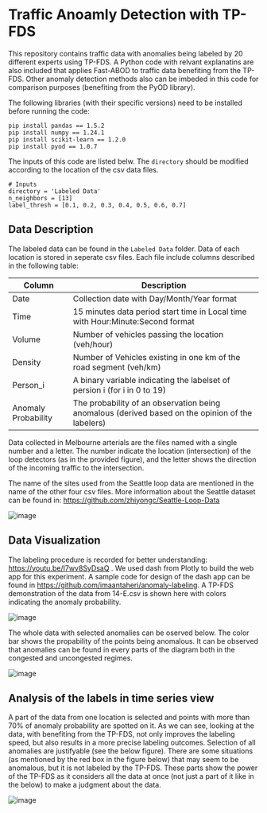 # Traffic Anoamly Detection with TP-FDS
This repository contains traffic data with anomalies being labeled by 20 different experts using TP-FDS. 
A Python code with relvant explanatins are also included that applies Fast-ABOD to traffic data benefiting from the TP-FDS. Other anomaly detection methods also can be imbeded in this code for comparison purposes (benefiting from the PyOD library).

The following libraries (with their specific versions) need to be installed before running the code:

```
pip install pandas == 1.5.2
pip install numpy == 1.24.1
pip install scikit-learn == 1.2.0
pip install pyod == 1.0.7
```

The inputs of this code are listed belw. The `directory` should be modified according to the location of the csv data files.

```
# Inputs
directory = 'Labeled Data'
n_neighbors = [13]
label_thresh = [0.1, 0.2, 0.3, 0.4, 0.5, 0.6, 0.7]
```


## Data Description

The labeled data can be found in the `Labeled Data` folder. Data of each location is stored in seperate csv files. Each file include columns described in the following table:

| Column  | Description |
| ------------- | ------------- |
| Date  | Collection date with Day/Month/Year format  |
| Time  | 15 minutes data period start time in Local time with Hour:Minute:Second format   |
| Volume  | Number of vehicles passing the location (veh/hour)  |
| Density  | Number of Vehicles existing in one km of the road segment (veh/km)  |
| Person_i  | A binary variable indicating the labelset of persion i (for i in 0 to 19)  |
| Anomaly Probability  | The probability of an observation being anomalous (derived based on the opinion of the labelers)  |



Data collected in Melbourne arterials are the files named with a single number and a letter. The number indicate the location (intersection) of the loop detectors (as in the provided figure), and the letter shows the direction of the incoming traffic to the intersection.   

The name of the sites used from the Seattle loop data are mentioned in the name of the other four csv files. 
More information about the Seattle dataset can be found in: https://github.com/zhiyongc/Seattle-Loop-Data 

![image](https://user-images.githubusercontent.com/112522995/211434468-132e50da-4ff4-4a58-805d-857a1decca57.png)


## Data Visualization

The labeling procedure is recorded for better understanding: https://youtu.be/I7wv8SyDsaQ . We used dash from Plotly to build the web app for this experiment. A sample code for design of the dash app can be found in https://github.com/imaantaheri/anomaly-labeling. 
A TP-FDS demonstration of the data from 14-E.csv is shown here with colors indicating the anomaly probability.

![image](https://user-images.githubusercontent.com/112522995/207738766-6141bff3-89c7-4d29-bc87-699cfd137e17.png)

The whole data with selected anomalies can be oserved below. The color bar shows the propability of the points being anomalous.
It can be observed that anomalies can be found in every parts of the diagram both in the congested and uncongested regimes. 

![image](https://user-images.githubusercontent.com/112522995/211430268-522e30db-fb38-4569-86b9-1e54a31ec1d2.png)

## Analysis of the labels in time series view

A part of the data from one location is selected and points with more than 70% of anomaly probability are spotted on it.
As we can see, looking at the data, with benefiting from the TP-FDS, not only improves the labeling speed, but also results in a more precise labeling outcomes. Selection of all anomalies are justifyable (see the below figure). There are some situations (as mentioned by the red box in the figure below) that may seem to be anomalous, but it is not labeled by the TP-FDS. These parts show the power of the TP-FDS as it considers all the data at once (not just a part of it like in the below) to make a judgment about the data.   

![image](https://user-images.githubusercontent.com/112522995/211432048-dbd49049-33ec-4db6-a45c-64557d0b2795.png)
